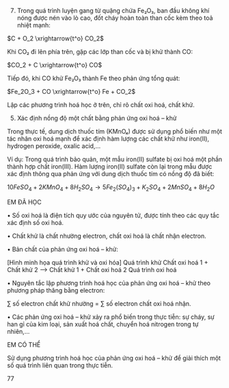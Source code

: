 7. Trong quá trình luyện gang từ quặng chứa Fe₂O₃, ban đầu không khí nóng được nén vào lò cao, đốt cháy hoàn toàn than cốc kèm theo toả nhiệt mạnh:

$C + O_2 \xrightarrow{t^o} CO_2$

Khi CO₂ đi lên phía trên, gặp các lớp than cốc và bị khử thành CO:

$CO_2 + C \xrightarrow{t^o} CO$

Tiếp đó, khi CO khử Fe₂O₃ thành Fe theo phản ứng tổng quát:

$Fe_2O_3 + CO \xrightarrow{t^o} Fe + CO_2$

Lập các phương trình hoá học ở trên, chỉ rõ chất oxi hoá, chất khử.

5. Xác định nồng độ một chất bằng phản ứng oxi hoá – khử

Trong thực tế, dung dịch thuốc tím (KMnO₄) được sử dụng phổ biến như một tác nhân oxi hoá mạnh để xác định hàm lượng các chất khử như iron(II), hydrogen peroxide, oxalic acid,...

Ví dụ: Trong quá trình bảo quản, một mẫu iron(II) sulfate bị oxi hoá một phần thành hợp chất iron(III). Hàm lượng iron(II) sulfate còn lại trong mẫu được xác định thông qua phản ứng với dung dịch thuốc tím có nồng độ đã biết:

$10FeSO_4 + 2KMnO_4 + 8H_2SO_4 \longrightarrow 5Fe_2(SO_4)_3 + K_2SO_4 + 2MnSO_4 + 8H_2O$

EM ĐÃ HỌC

• Số oxi hoá là điện tích quy ước của nguyên tử, được tính theo các quy tắc xác định số oxi hoá.

• Chất khử là chất nhường electron, chất oxi hoá là chất nhận electron.

• Bản chất của phản ứng oxi hoá – khử:

[Hình minh họa quá trình khử và oxi hóa]
Quá trình khử
Chất oxi hoá 1 + Chất khử 2 ——> Chất khử 1 + Chất oxi hoá 2
Quá trình oxi hoá

• Nguyên tắc lập phương trình hoá học của phản ứng oxi hoá – khử theo phương pháp thăng bằng electron:

$\sum$ số electron chất khử nhường = $\sum$ số electron chất oxi hoá nhận.

• Các phản ứng oxi hoá – khử xảy ra phổ biến trong thực tiễn: sự cháy, sự han gỉ của kim loại, sản xuất hoá chất, chuyển hoá nitrogen trong tự nhiên,...

EM CÓ THỂ

Sử dụng phương trình hoá học của phản ứng oxi hoá – khử để giải thích một số quá trình liên quan trong thực tiễn.

77